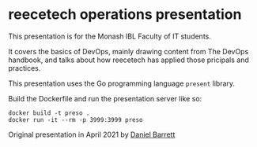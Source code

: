 # reecetech operations presentation

This presentation is for the Monash IBL Faculty of IT students.

It covers the basics of DevOps, mainly drawing content from The DevOps handbook,
and talks about how reecetech has applied those pricipals and practices.

This presentation uses the Go programming language `present` library.

Build the Dockerfile and run the presentation server like so:

```
docker build -t preso .
docker run -it --rm -p 3999:3999 preso
```

Original presentation in April 2021 by
[Daniel Barrett](https://github.com/dandandy/reecetech-operations)
